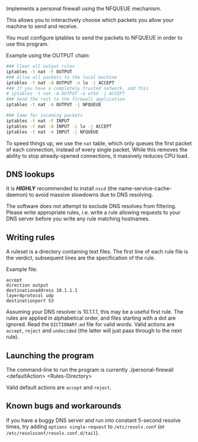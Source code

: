Implements a personal firewall using the NFQUEUE mechanism.

This allows you to interactively choose which packets
you allow your machine to send and receive.

You must configure iptables to send the packets to NFQUEUE
in order to use this program.

Example using the OUTPUT chain:

```bash
### Clear all output rules
iptables -t nat -F OUTPUT
### Allow all packets to the local machine
iptables -t nat -A OUTPUT -o lo -j ACCEPT
### If you have a completely trusted network, add this
# iptables -t nat -A OUTPUT -o ethX -j ACCEPT
### Send the rest to the firewall application
iptables -t nat -A OUTPUT -j NFQUEUE

### Same for incoming packets
iptables -t nat -F INPUT
iptables -t nat -A INPUT -i lo -j ACCEPT
iptables -t nat -A INPUT -j NFQUEUE
```

To speed things up, we use the `nat` table, which only queues
the first packet of each connection, instead of every single packet.
While this removes the ability to stop already-opened connections,
it massively reduces CPU load.

## DNS lookups

It is ***HIGHLY*** recommended to install `nscd` (the
name-service-cache-daemon) to avoid massive slowdowns due to DNS
resolving.

The software does not attempt to exclude DNS resolves from filtering.
Please write appropriate rules, i.e. write a rule allowing requests to
your DNS server before you write any rule matching hostnames.

## Writing rules

A ruleset is a directory containing text files.  The first line of each
rule file is the verdict, subsequent lines are the specification of the
rule.

Example file:

```
accept
direction output
destinationaddress 10.1.1.1
layer4protocol udp
destinationport 53
```

Assuming your DNS resolver is 10.1.1.1, this may be a useful first rule.
The rules are applied in alphabetical order, and files starting with a
dot are ignored.  Read the `DICTIONARY.md` file for valid words.
Valid actions are `accept`, `reject` and `undecided` (the latter will
just pass through to the next rule).

## Launching the program

The command-line to run the program is currently
./personal-firewall \<defaultAction\> \<Rules-Directory\>

Valid default actions are `accept` and `reject`.

## Known bugs and workarounds

If you have a buggy DNS server and run into constant 5-second resolve
times, try adding `options single-request` to `/etc/resolv.conf` (or
`/etc/resolvconf/resolv.conf.d/tail`).
